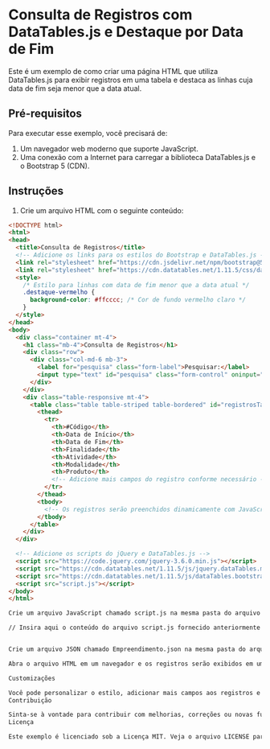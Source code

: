 # Consulta de Registros com DataTables.js e Destaque por Data de Fim

Este é um exemplo de como criar uma página HTML que utiliza DataTables.js para exibir registros em uma tabela e destaca as linhas cuja data de fim seja menor que a data atual.

## Pré-requisitos

Para executar esse exemplo, você precisará de:

1. Um navegador web moderno que suporte JavaScript.
2. Uma conexão com a Internet para carregar a biblioteca DataTables.js e o Bootstrap 5 (CDN).

## Instruções

1. Crie um arquivo HTML com o seguinte conteúdo:

```html
<!DOCTYPE html>
<html>
<head>
  <title>Consulta de Registros</title>
  <!-- Adicione os links para os estilos do Bootstrap e DataTables.js -->
  <link rel="stylesheet" href="https://cdn.jsdelivr.net/npm/bootstrap@5.3.0/dist/css/bootstrap.min.css">
  <link rel="stylesheet" href="https://cdn.datatables.net/1.11.5/css/dataTables.bootstrap5.min.css">
  <style>
    /* Estilo para linhas com data de fim menor que a data atual */
    .destaque-vermelho {
      background-color: #ffcccc; /* Cor de fundo vermelho claro */
    }
  </style>
</head>
<body>
  <div class="container mt-4">
    <h1 class="mb-4">Consulta de Registros</h1>
    <div class="row">
      <div class="col-md-6 mb-3">
        <label for="pesquisa" class="form-label">Pesquisar:</label>
        <input type="text" id="pesquisa" class="form-control" oninput="buscarRegistroPorCampo()">
      </div>
    </div>
    <div class="table-responsive mt-4">
      <table class="table table-striped table-bordered" id="registrosTable">
        <thead>
          <tr>
            <th>#Código</th>
            <th>Data de Início</th>
            <th>Data de Fim</th>
            <th>Finalidade</th>
            <th>Atividade</th>
            <th>Modalidade</th>
            <th>Produto</th>
            <!-- Adicione mais campos do registro conforme necessário -->
          </tr>
        </thead>
        <tbody>
          <!-- Os registros serão preenchidos dinamicamente com JavaScript -->
        </tbody>
      </table>
    </div>
  </div>

  <!-- Adicione os scripts do jQuery e DataTables.js -->
  <script src="https://code.jquery.com/jquery-3.6.0.min.js"></script>
  <script src="https://cdn.datatables.net/1.11.5/js/jquery.dataTables.min.js"></script>
  <script src="https://cdn.datatables.net/1.11.5/js/dataTables.bootstrap5.min.js"></script>
  <script src="script.js"></script>
</body>
</html>

Crie um arquivo JavaScript chamado script.js na mesma pasta do arquivo HTML com o seguinte conteúdo:

// Insira aqui o conteúdo do arquivo script.js fornecido anteriormente


Crie um arquivo JSON chamado Empreendimento.json na mesma pasta do arquivo HTML com os registros a serem exibidos na tabela, seguindo o formato do exemplo fornecido anteriormente.

Abra o arquivo HTML em um navegador e os registros serão exibidos em uma tabela usando DataTables.js. As linhas com data de fim menor que a data atual serão destacadas em vermelho.

Customizações

Você pode personalizar o estilo, adicionar mais campos aos registros e implementar outros recursos conforme necessário para atender às suas necessidades específicas.
Contribuição

Sinta-se à vontade para contribuir com melhorias, correções ou novas funcionalidades para este exemplo. Basta enviar um pull request para este repositório.
Licença

Este exemplo é licenciado sob a Licença MIT. Veja o arquivo LICENSE para mais detalhes.